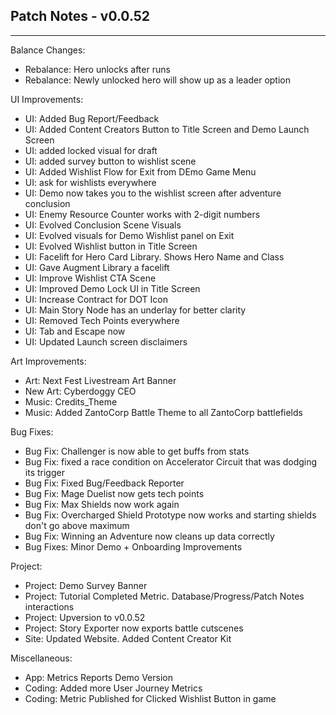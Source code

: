 ## Patch Notes - v0.0.52
----

Balance Changes:
- Rebalance: Hero unlocks after runs
- Rebalance: Newly unlocked hero will show up as a leader option

UI Improvements:
- UI: Added Bug Report/Feedback
- UI: Added Content Creators Button to Title Screen and Demo Launch Screen
- UI: added locked visual for draft
- UI: added survey button to wishlist scene
- UI: Added Wishlist Flow for Exit from DEmo Game Menu
- UI: ask for wishlists everywhere
- UI: Demo now takes you to the wishlist screen after adventure conclusion
- UI: Enemy Resource Counter works with 2-digit numbers
- UI: Evolved Conclusion Scene Visuals
- UI: Evolved visuals for Demo Wishlist panel on Exit
- UI: Evolved Wishlist button in Title Screen
- UI: Facelift for Hero Card Library. Shows Hero Name and Class
- UI: Gave Augment Library a facelift
- UI: Improve Wishlist CTA Scene
- UI: Improved Demo Lock UI in Title Screen
- UI: Increase Contract for DOT Icon
- UI: Main Story Node has an underlay for better clarity
- UI: Removed Tech Points everywhere
- UI: Tab and Escape now
- UI: Updated Launch screen disclaimers

Art Improvements:
- Art: Next Fest Livestream Art Banner
- New Art: Cyberdoggy CEO
- Music: Credits_Theme
- Music: Added ZantoCorp Battle Theme to all ZantoCorp battlefields

Bug Fixes:
- Bug Fix: Challenger is now able to get buffs from stats
- Bug Fix: fixed a race condition on Accelerator Circuit that was dodging its trigger
- Bug Fix: Fixed Bug/Feedback Reporter
- Bug Fix: Mage Duelist now gets tech points
- Bug Fix: Max Shields now work again
- Bug Fix: Overcharged Shield Prototype now works and starting shields don't go above maximum
- Bug Fix: Winning an Adventure now cleans up data correctly
- Bug Fixes: Minor Demo + Onboarding Improvements

Project:
- Project: Demo Survey Banner
- Project: Tutorial Completed Metric. Database/Progress/Patch Notes interactions
- Project: Upversion to v0.0.52
- Project: Story Exporter now exports battle cutscenes
- Site: Updated Website. Added Content Creator Kit

Miscellaneous:
- App: Metrics Reports Demo Version
- Coding: Added more User Journey Metrics
- Coding: Metric Published for Clicked Wishlist Button in game
